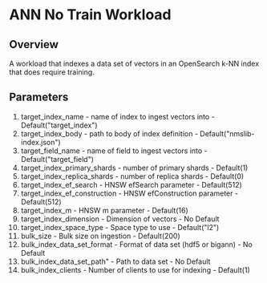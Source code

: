 # ANN No Train Workload

## Overview

A workload that indexes a data set of vectors in an OpenSearch k-NN index that does require training.

## Parameters

1. target_index_name - name of index to ingest vectors into - Default("target_index")
2. target_index_body - path to body of index definition - Default("nmslib-index.json")
3. target_field_name - name of field to ingest vectors into - Default("target_field")
4. target_index_primary_shards - number of primary shards - Default(1)
5. target_index_replica_shards - number of replica shards - Default(0)
6. target_index_ef_search - HNSW efSearch parameter - Default(512)
7. target_index_ef_construction - HNSW efConstruction parameter - Default(512)
8. target_index_m - HNSW m parameter - Default(16)
9. target_index_dimension - Dimension of vectors - No Default
10. target_index_space_type - Space type to use - Default("l2")
11. bulk_size - Bulk size on ingestion - Default(200)
12. bulk_index_data_set_format - Format of data set (hdf5 or bigann) - No Default
13. bulk_index_data_set_path" - Path to data set - No Default
14. bulk_index_clients - Number of clients to use for indexing - Default(1)
